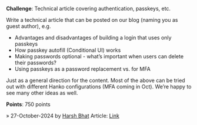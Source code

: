 **Challenge**: Technical article covering authentication, passkeys, etc.

Write a technical article that can be posted on our blog (naming you as guest author), e.g.
- Advantages and disadvantages of building a login that uses only passkeys
- How passkey autofill (Conditional UI) works
- Making passwords optional - what’s important when users can delete their passwords?
- Using passkeys as a password replacement vs. for MFA

Just as a general direction for the content. Most of the above can be tried out with different Hanko configurations (MFA coming in Oct). We’re happy to see many other ideas as well.

**Points**: 750 points

» 27-October-2024 by [Harsh Bhat](https://oss.gg/harshsbhat) Article: [Link](https://www.harshbhat.me/blog/passkey-mfa-hanko)
